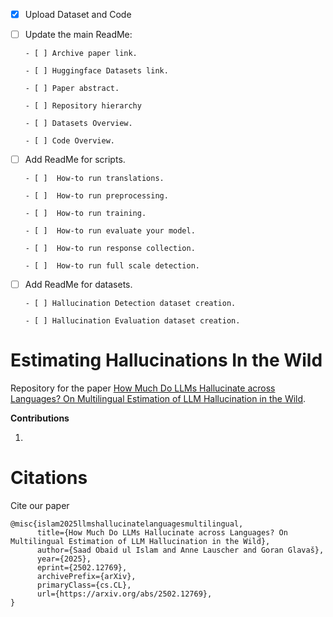 
- [x] Upload Dataset and Code

- [ ] Update the main ReadMe:
  
      - [ ] Archive paper link.

      - [ ] Huggingface Datasets link. 

      - [ ] Paper abstract.

      - [ ] Repository hierarchy

      - [ ] Datasets Overview.

      - [ ] Code Overview. 
          

- [ ] Add ReadMe for scripts.

      - [ ]  How-to run translations.
      
      - [ ]  How-to run preprocessing.
      
      - [ ]  How-to run training.

      - [ ]  How-to run evaluate your model.

      - [ ]  How-to run response collection.

      - [ ]  How-to run full scale detection.
             

- [ ] Add ReadMe for datasets.

      - [ ] Hallucination Detection dataset creation.

      - [ ] Hallucination Evaluation dataset creation.

# Estimating Hallucinations In the Wild

Repository for the paper [How Much Do LLMs Hallucinate across Languages? On Multilingual Estimation of LLM Hallucination in the Wild](https://arxiv.org/abs/2502.12769).

**Contributions**

1. 



# Citations

Cite our paper

```
@misc{islam2025llmshallucinatelanguagesmultilingual,
      title={How Much Do LLMs Hallucinate across Languages? On Multilingual Estimation of LLM Hallucination in the Wild}, 
      author={Saad Obaid ul Islam and Anne Lauscher and Goran Glavaš},
      year={2025},
      eprint={2502.12769},
      archivePrefix={arXiv},
      primaryClass={cs.CL},
      url={https://arxiv.org/abs/2502.12769}, 
}
```

